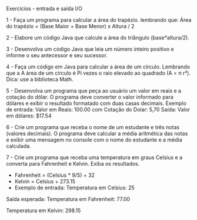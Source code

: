 Exercícios - entrada e saída I/O 

1 - Faça um programa para calcular a área do trapézio. lembrando que: Área do trapézio = (Base Maior + Base Menor) x Altura / 2

2 - Elabore um código Java que calcule a área do triângulo (base*altura/2).

3 - Desenvolva um código Java que leia um número inteiro positivo e informe o seu antecessor e seu sucessor.

4 - Faça um código em Java para calcular a área de um círculo. Lembrando que a A área de um círculo é Pi vezes o raio elevado ao quadrado (A = π r²). Dica: use a biblioteca Math.

5 - Desenvolva um programa que peça ao usuário um valor em reais e a cotação do dólar. O programa deve converter o valor informado para dólares e exibir o resultado formatado com duas casas decimais.
Exemplo de entrada: Valor em Reais: 100.00  com Cotação do Dolar: 5,70
Saída: Valor em dólares: $17.54

6 - Crie um programa que receba o nome de um estudante e três notas (valores decimais). O programa deve calcular a média aritmética das notas e exibir uma mensagem no console com o nome do estudante e a média calculada.

7 - Crie um programa que receba uma temperatura em graus Celsius e a converta para Fahrenheit e Kelvin. Exiba os resultados.
- Fahrenheit = (Celsius * 9/5) + 32
- Kelvin = Celsius + 273.15
- Exemplo de entrada: Temperatura em Celsius: 25

Saída esperada: Temperatura em Fahrenheit: 77.00

Temperatura em Kelvin: 298.15
